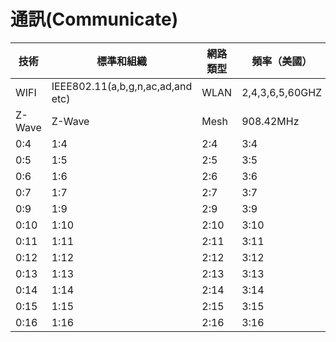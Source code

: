# 通訊(Communicate)

| 技術 | 標準和組織 | 網路類型 | 頻率（美國）| 最大範圍 | 最大數據速率 |最大功率 | 加密 
| -- | -- | -- | -- | -- | -- | -- | -- 
| WIFI |IEEE802.11(a,b,g,n,ac,ad,and etc)| WLAN | 2,4,3,6,5,60GHZ | 100Hz | "6-780Mb/s 6.75Gb/s"@60GHz" | 1W | WEP,WPA,WPA2
| Z-Wave | Z-Wave | Mesh | 908.42MHz | 30m | 100kb/s | 1mW | Triple DES
| 0:4 | 1:4 | 2:4 | 3:4 | 4:4 | 5:4 | 6:4 | 7:4 
| 0:5 | 1:5 | 2:5 | 3:5 | 4:5 | 5:5 | 6:5 | 7:5 
| 0:6 | 1:6 | 2:6 | 3:6 | 4:6 | 5:6 | 6:6 | 7:6 
| 0:7 | 1:7 | 2:7 | 3:7 | 4:7 | 5:7 | 6:7 | 7:7 
| 0:9 | 1:9 | 2:9 | 3:9 | 4:9 | 5:9 | 6:9 | 7:9 
| 0:10 | 1:10 | 2:10 | 3:10 | 4:10 | 5:10 | 6:10 | 7:10 
| 0:11 | 1:11 | 2:11 | 3:11 | 4:11 | 5:11 | 6:11 | 7:11 
| 0:12 | 1:12 | 2:12 | 3:12 | 4:12 | 5:12 | 6:12 | 7:12 
| 0:13 | 1:13 | 2:13 | 3:13 | 4:13 | 5:13 | 6:13 | 7:13 
| 0:14 | 1:14 | 2:14 | 3:14 | 4:14 | 5:14 | 6:14 | 7:14 
| 0:15 | 1:15 | 2:15 | 3:15 | 4:15 | 5:15 | 6:15 | 7:15 
| 0:16 | 1:16 | 2:16 | 3:16 | 4:16 | 5:16 | 6:16 | 7:16 
